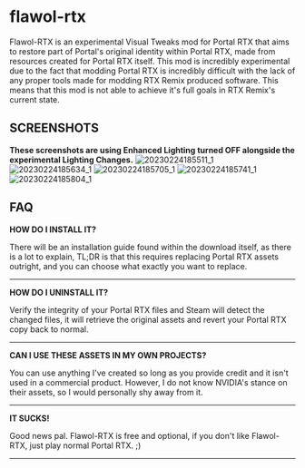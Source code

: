 # flawol-rtx

Flawol-RTX is an experimental Visual Tweaks mod for Portal RTX that aims to restore part of Portal's original identity within Portal RTX, made from resources created for Portal RTX itself. This mod is incredibly experimental due to the fact that modding Portal RTX is incredibly difficult with the lack of any proper tools made for modding RTX Remix produced software. This means that this mod is not able to achieve it's full goals in RTX Remix's current state.

__SCREENSHOTS__
---------------------------
**These screenshots are using Enhanced Lighting turned OFF alongside the experimental Lighting Changes.**
![20230224185511_1](https://user-images.githubusercontent.com/47882150/221127385-1ec10b94-e494-4d30-8dc9-8c397fbd5b1f.jpg)
![20230224185634_1](https://user-images.githubusercontent.com/47882150/221127399-aa4287c9-60af-4f32-ac9d-8b3c5e59efed.jpg)
![20230224185705_1](https://user-images.githubusercontent.com/47882150/221127411-1e9b580d-f2eb-4a24-b850-a29e05e246b2.jpg)
![20230224185741_1](https://user-images.githubusercontent.com/47882150/221127414-d4853392-ca78-4c1d-9bd3-7b93947e2874.jpg)
![20230224185804_1](https://user-images.githubusercontent.com/47882150/221127420-3b0ee9cd-bcbc-4156-93c7-c4445d2bfa49.jpg)


__FAQ__
---------------------------

__HOW DO I INSTALL IT?__

There will be an installation guide found within the download itself, as there is a lot to explain, TL;DR is that this requires replacing Portal RTX assets outright, and you can choose what exactly you want to replace.

---------------------------
__HOW DO I UNINSTALL IT?__

Verify the integrity of your Portal RTX files and Steam will detect the changed files, it will retrieve the original assets and revert your Portal RTX copy back to normal.

---------------------------
__CAN I USE THESE ASSETS IN MY OWN PROJECTS?__

You can use anything I've created so long as you provide credit and it isn't used in a commercial product. However, I do not know NVIDIA's stance on their assets, so I would personally shy away from it.

---------------------------
__IT SUCKS!__

Good news pal. Flawol-RTX is free and optional, if you don't like Flawol-RTX, just play normal Portal RTX. ;)

---------------------------
